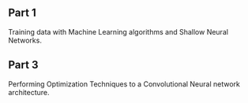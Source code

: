## Part 1

Training data with Machine Learning algorithms and Shallow Neural Networks.


## Part 3

Performing Optimization Techniques to a Convolutional Neural network architecture.
